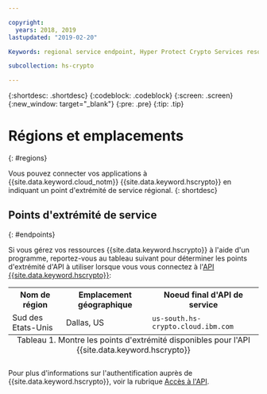 ```yaml
---

copyright:
  years: 2018, 2019
lastupdated: "2019-02-20"

Keywords: regional service endpoint, Hyper Protect Crypto Services resources, API endpoints

subcollection: hs-crypto

---
```


{:shortdesc: .shortdesc}
{:codeblock: .codeblock}
{:screen: .screen}
{:new_window: target="_blank"}
{:pre: .pre}
{:tip: .tip}

# Régions et emplacements
{: #regions}

Vous pouvez connecter vos applications à {{site.data.keyword.cloud_notm}} {{site.data.keyword.hscrypto}} en indiquant un point d'extrémité de service régional.
{: shortdesc}

<!-- ## Available regions
{: #available-regions}

{{site.data.keyword.hscrypto}} is available in the following regions and locations: -->


## Points d'extrémité de service
{: #endpoints}

Si vous gérez vos ressources {{site.data.keyword.hscrypto}} à l'aide d'un programme, reportez-vous au tableau suivant pour déterminer les points d'extrémité d'API à utiliser lorsque vous vous connectez à l'[API {{site.data.keyword.hscrypto}}](https://{DomainName}/apidocs/hs-crypto):

<table>
    <tr>
        <th>Nom de région</th>
        <th>Emplacement géographique</th>
        <th>Noeud final d'API de service</th>
    </tr>
  <!--
    <tr>
        <td>Germany</td>
        <td>Frankfurt, Germany</td>
        <td>
            <code></code>
        </td>
    </tr>
    <tr>
        <td>Sydney</td>
        <td>Sydney, Australia</td>
        <td>
            <code></code>
        </td>
    </tr>
    <tr>
        <td>United Kingdom</td>
        <td>London, England</td>
        <td>
            <code></code>
        </td>
    </tr>
    <tr>
        <td>US East</td>
        <td>Washington D.C., US</td>
        <td>
            <code></code>
        </td>
    </tr> -->
    <tr>
        <td>Sud des Etats-Unis</td>
        <td>Dallas, US</td>
        <td>
            <code>us-south.hs-crypto.cloud.ibm.com</code>
        </td>
    </tr>
    <caption style="caption-side:bottom;">Tableau 1. Montre les points d'extrémité disponibles pour l'API {{site.data.keyword.hscrypto}}</caption>
</table>

<!--For {{site.data.keyword.hscrypto}} service instances that exist within a Cloud Foundry org or space, use the legacy `https://ibm-key-protect.edge.bluemix.net` endpoint to interact with the {{site.data.keyword.keymanagementserviceshort}} API.
{: tip}-->

Pour plus d'informations sur l'authentification auprès de {{site.data.keyword.hscrypto}}, voir la rubrique [Accès à l'API](/docs/services/hs-crypto/access-api.html).
